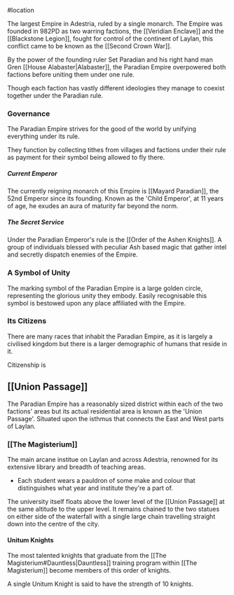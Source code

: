 #location 

The largest Empire in Adestria, ruled by a single monarch. The Empire was founded in 982PD as two warring factions, the [[Veridian Enclave]] and the [[Blackstone Legion]], fought for control of the continent of Laylan, this conflict came to be known as the [[Second Crown War]].

By the power of the founding ruler Set Paradian and his right hand man Gren [[House Alabaster|Alabaster]], the Paradian Empire overpowered both factions before uniting them under one rule.

Though each faction has vastly different ideologies they manage to coexist together under the Paradian rule.

### Governance
The Paradian Empire strives for the good of the world by unifying everything under its rule.

They function by collecting tithes from villages and factions under their rule as payment for their symbol being allowed to fly there.

##### Current Emperor
The currently reigning monarch of this Empire is [[Mayard Paradian]], the 52nd Emperor since its founding. Known as the 'Child Emperor', at 11 years of age, he exudes an aura of maturity far beyond the norm.

##### The Secret Service
Under the Paradian Emperor's rule is the [[Order of the Ashen Knights]]. A group of individuals blessed with peculiar Ash based magic that gather intel and secretly dispatch enemies of the Empire.

### A Symbol of Unity
The marking symbol of the Paradian Empire is a large golden circle, representing the glorious unity they embody. Easily recognisable this symbol is bestowed upon any place affiliated with the Empire.

### Its Citizens
There are many races that inhabit the Paradian Empire, as it is largely a civilised kingdom but there is a larger demographic of humans that reside in it.

Citizenship is 

## [[Union Passage]]
The Paradian Empire has a reasonably sized district within each of the two factions' areas but its actual residential area is known as the 'Union Passage'. Situated upon the isthmus that connects the East and West parts of Laylan.

### [[The Magisterium]]
The main arcane institue on Laylan and across Adestria, renowned for its extensive library and breadth of teaching areas.
- Each student wears a pauldron of some make and colour that distinguishes what year and institute they're a part of. 

The university itself floats above the lower level of the [[Union Passage]] at the same altitude to the upper level. It remains chained to the two statues on either side of the waterfall with a single large chain travelling straight down into the centre of the city.

#### Unitum Knights
The most talented knights that graduate from the [[The Magisterium#Dauntless|Dauntless]] training program within [[The Magisterium]] become members of this order of knights.

A single Unitum Knight is said to have the strength of 10 knights.

